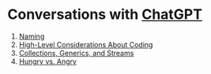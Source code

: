 # Conversations with [ChatGPT](https://chat.openai.com/)

1. [Naming](/?conversations/00-NAMING.md)
1. [High-Level Considerations About Coding](/?conversations/01-HIGH_LEVEL.md)
1. [Collections, Generics, and Streams](/?conversations/02-BEST_ORDERING.md)
1. [Hungry vs. Angry](/?conversations/03-HUNGRY_VS_ANGRY.md)